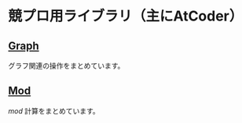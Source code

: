 # 競プロ用ライブラリ（主にAtCoder）

## [Graph](document/graph.md)

グラフ関連の操作をまとめています。

## [Mod](document/mod.md)

$mod$ 計算をまとめています。
